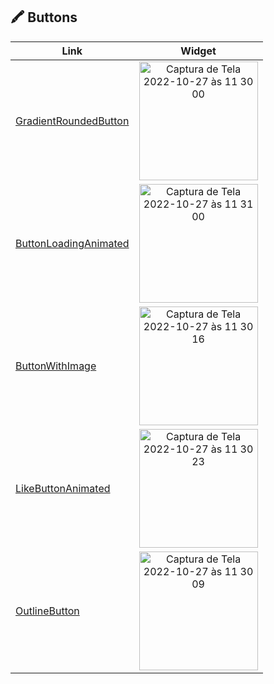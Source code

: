 

## 🖍 Buttons



| Link   | Widget |
| ------------- | :----------: | 
| [GradientRoundedButton](https://github.com/VinniciusJesus/flutter-catalog/blob/master/lib/buttons/gradient_rounded_button.dart) | <img width="190" alt="Captura de Tela 2022-10-27 às 11 30 00" src="https://user-images.githubusercontent.com/57817746/198318346-a98eeff6-4ea1-4607-b189-29606247caac.png">|
| [ButtonLoadingAnimated](https://github.com/VinniciusJesus/flutter-catalog/blob/master/lib/buttons/button_loading_animated.dart) | <img width="190" alt="Captura de Tela 2022-10-27 às 11 31 00" src="https://user-images.githubusercontent.com/57817746/198317681-9a5b6bf3-847a-44c7-b127-e861679cb280.png">|
| [ButtonWithImage](https://github.com/VinniciusJesus/flutter-catalog/blob/master/lib/buttons/button_with_image.dart) | <img width="190" alt="Captura de Tela 2022-10-27 às 11 30 16" src="https://user-images.githubusercontent.com/57817746/198322361-19d3c6e7-99fc-4499-ad91-77dc97f2d6c2.png">|
| [LikeButtonAnimated](https://github.com/VinniciusJesus/flutter-catalog/blob/master/lib/buttons/like_button_animated.dart) | <img width="190" alt="Captura de Tela 2022-10-27 às 11 30 23" src="https://user-images.githubusercontent.com/57817746/198323083-f48b2ea8-d496-40b0-808c-e115e9aace0d.png">|
| [OutlineButton](https://github.com/VinniciusJesus/flutter-catalog/blob/master/lib/buttons/outline_button.dart) | <img width="190" alt="Captura de Tela 2022-10-27 às 11 30 09" src="https://user-images.githubusercontent.com/57817746/198323777-290c3cc3-351c-4142-9e96-447388318624.png">|

